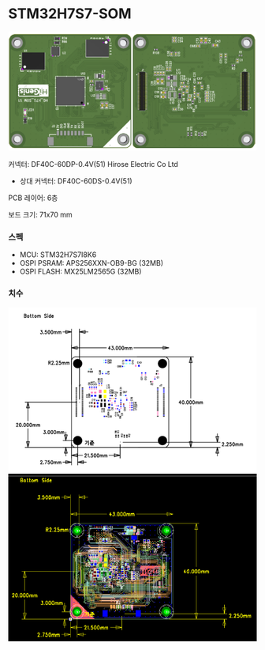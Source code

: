 # STM32H7S7-SOM

![board_image](./blob/board_screenshot.png)

커넥터: DF40C-60DP-0.4V(51)  Hirose Electric Co Ltd
 - 상대 커넥터: DF40C-60DS-0.4V(51)

PCB 레이어: 6층

보드 크기: 71x70 mm

### 스펙
- MCU: STM32H7S7I8K6
- OSPI PSRAM: APS256XXN-OB9-BG (32MB)
- OSPI FLASH: MX25LM2565G (32MB)


### 치수
![dimension1](./blob/dimension1.png)
![dimension1](./blob/dimension2.png)
